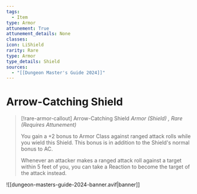 ```yaml
---
tags:
  - Item
type: Armor
attunement: True
attunement_details: None
classes:
icon: LiShield
rarity: Rare
type: Armor
type_details: Shield
sources: 
  - "[[Dungeon Master's Guide 2024]]"
---
```

# Arrow-Catching Shield
>[!rare-armor-callout] Arrow-Catching Shield
>_Armor (Shield) , Rare (Requires Attunement)_
>
>You gain a +2 bonus to Armor Class against ranged attack rolls while you wield this Shield. This bonus is in addition to the Shield's normal bonus to AC.
>
>Whenever an attacker makes a ranged attack roll against a target within 5 feet of you, you can take a Reaction to become the target of the attack instead.
>


![[dungeon-masters-guide-2024-banner.avif|banner]]